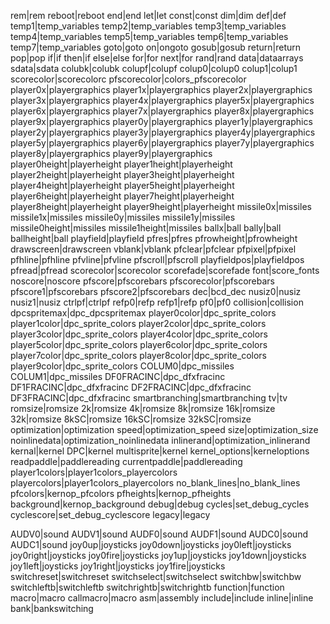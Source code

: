 rem|rem
reboot|reboot
end|end
let|let
const|const
dim|dim
def|def
temp1|temp_variables
temp2|temp_variables
temp3|temp_variables
temp4|temp_variables
temp5|temp_variables
temp6|temp_variables
temp7|temp_variables
goto|goto
on|ongoto
gosub|gosub
return|return
pop|pop
if|if
then|if
else|else
for|for
next|for
rand|rand
data|dataarrays
sdata|sdata
colubk|colubk
colupf|colupf
colup0|colup0
colup1|colup1
scorecolor|scorecolorc
pfscorecolor|colors_pfscorecolor
player0x|playergraphics
player1x|playergraphics
player2x|playergraphics
player3x|playergraphics
player4x|playergraphics
player5x|playergraphics
player6x|playergraphics
player7x|playergraphics
player8x|playergraphics
player9x|playergraphics
player0y|playergraphics
player1y|playergraphics
player2y|playergraphics
player3y|playergraphics
player4y|playergraphics
player5y|playergraphics
player6y|playergraphics
player7y|playergraphics
player8y|playergraphics
player9y|playergraphics
player0height|playerheight
player1height|playerheight
player2height|playerheight
player3height|playerheight
player4height|playerheight
player5height|playerheight
player6height|playerheight
player7height|playerheight
player8height|playerheight
player9height|playerheight
missile0x|missiles
missile1x|missiles
missile0y|missiles
missile1y|missiles
missile0height|missiles
missile1height|missiles
ballx|ball
bally|ball
ballheight|ball
playfield|playfield
pfres|pfres
pfrowheight|pfrowheight
drawscreen|drawscreen
vblank|vblank
pfclear|pfclear
pfpixel|pfpixel
pfhline|pfhline
pfvline|pfvline
pfscroll|pfscroll
playfieldpos|playfieldpos
pfread|pfread
scorecolor|scorecolor
scorefade|scorefade
font|score_fonts
noscore|noscore
pfscore|pfscorebars
pfscorecolor|pfscorebars
pfscore1|pfscorebars
pfscore2|pfscorebars
dec|bcd_dec
nusiz0|nusiz
nusiz1|nusiz
ctrlpf|ctrlpf
refp0|refp
refp1|refp
pf0|pf0
collision|collision
dpcspritemax|dpc_dpcspritemax
player0color|dpc_sprite_colors
player1color|dpc_sprite_colors
player2color|dpc_sprite_colors
player3color|dpc_sprite_colors
player4color|dpc_sprite_colors
player5color|dpc_sprite_colors
player6color|dpc_sprite_colors
player7color|dpc_sprite_colors
player8color|dpc_sprite_colors
player9color|dpc_sprite_colors
COLUM0|dpc_missiles
COLUM1|dpc_missiles
DF0FRACINC|dpc_dfxfracinc
DF1FRACINC|dpc_dfxfracinc
DF2FRACINC|dpc_dfxfracinc
DF3FRACINC|dpc_dfxfracinc
smartbranching|smartbranching
tv|tv
romsize|romsize
2k|romsize
4k|romsize
8k|romsize
16k|romsize
32k|romsize
8kSC|romsize
16kSC|romsize
32kSC|romsize
optimization|optimization
speed|optimization_speed
size|optimization_size
noinlinedata|optimization_noinlinedata
inlinerand|optimization_inlinerand
kernal|kernel
DPC|kernel
multisprite|kernel
kernel_options|kerneloptions
readpaddle|paddlereading
currentpaddle|paddlereading
player1colors|player1colors_playercolors
playercolors|player1colors_playercolors
no_blank_lines|no_blank_lines
pfcolors|kernop_pfcolors
pfheights|kernop_pfheights
background|kernop_background
debug|debug
cycles|set_debug_cycles
cyclescore|set_debug_cyclescore
legacy|legacy


AUDV0|sound
AUDV1|sound
AUDF0|sound
AUDF1|sound
AUDC0|sound
AUDC1|sound
joy0up|joysticks
joy0down|joysticks
joy0left|joysticks
joy0right|joysticks
joy0fire|joysticks
joy1up|joysticks
joy1down|joysticks
joy1left|joysticks
joy1right|joysticks
joy1fire|joysticks
switchreset|switchreset
switchselect|switchselect
switchbw|switchbw
switchleftb|switchleftb
switchrightb|switchrightb
function|function
macro|macro
callmacro|macro
asm|assembly
include|include
inline|inline
bank|bankswitching